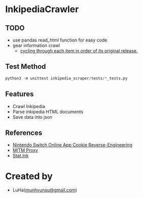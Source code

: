 # InkipediaCrawler

## TODO
- use pandas read\_html function for easy code
- gear information crawl
  - [cycling through each item in order of its original release.](https://splatoonwiki.org/wiki/Salmon_Run)

## Test Method

```python
python3 -m unittest inkipedia_scraper/tests/*_tests.py
```

## Features
- Crawl Inkipedia
- Parse inkipedia HTML documents
- Save data into json

## References

- [Nintendo Switch Online App Cookie Reverse-Engineering](https://github.com/frozenpandaman/splatnet2statink/wiki/mitmproxy-instructions)
- [MITM Proxy](https://docs.mitmproxy.org/stable/howto-install-system-trusted-ca-android/)
- [Stat.Ink](https://github.com/fetus-hina/stat.ink)

# Created by
- LuHa(munhyunsu@gmail.com)

